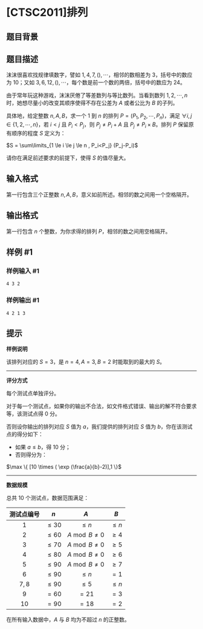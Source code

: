 # [CTSC2011]排列

## 题目背景



## 题目描述

沫沫很喜欢找规律填数字，譬如 $1,4,7,( ),\cdots$，相邻的数相差为 $3$，括号中的数应为 $10$；又如 $3,6,12,( ),\cdots$，每个数是前一个数的两倍，括号中的数应为 $24$。

由于常年玩这种游戏，沫沫厌倦了等差数列与等比数列。当看到数列 $1,2,\cdots,n$ 时，她想尽量小的改变其顺序使得不存在公差为 $A$ 或者公比为 $B$ 的子列。

具体地，给定整数 $n,A,B$，求一个 $1$ 到 $n$ 的排列 $P = (P_1,P_2,\cdots,P_n)$，满足 $\forall i,j \in \{1,2,\cdots,n \}$，若 $i<j$ 且 $P_i<P_j$，则 $P_j \neq P_i+A$ 且 $P_j \neq P_i \times B$。排列 $P$ 保留原有顺序的程度 $S$ 定义为：

$S = \sum\limits_{1 \le i \le j \le n , P_i<P_j} (P_j-P_i)$

请你在满足前述要求的前提下，使得 $S$ 的值尽量大。

## 输入格式

第一行包含三个正整数 $n,A,B$，意义如前所述。相邻的数之间用一个空格隔开。

## 输出格式

第一行包含 $n$ 个整数，为你求得的排列 $P$，相邻的数之间用空格隔开。

## 样例 #1

### 样例输入 #1
```
4 3 2
```

### 样例输出 #1

```
4 2 1 3
```

## 提示

**样例说明**

该排列对应的 $S = 3$，是 $n=4,A=3,B=2$ 时能取到的最大的 $S$。

------

**评分方式**

每个测试点单独评分。

对于每一个测试点，如果你的输出不合法，如文件格式错误、输出的解不符合要求等，该测试点得 $0$ 分。

否则设你输出的排列对应 $S$ 值为 $a$，我们提供的排列对应 $S$ 值为 $b$，你在该测试点的得分如下：

- 如果 $a \le b$，得 $10$ 分；
- 否则得分为：

$\max \{ [10 \times ( \exp (\frac{a}{b}-2)],1 \}$

------

**数据规模**


总共 $10$ 个测试点，数据范围满足：

| 测试点编号 |   $n$    |        $A$        |   $B$   |
| :--------: | :------: | :---------------: | :-----: |
|    $1$     | $\le 30$ |      $\le n$      | $\le n$ |
|    $2$     | $\le 60$ | $A\bmod B\not =0$ | $\ge 4$ |
|    $3$     | $\le 70$ | $A\bmod B\not =0$ | $\ge 5$ |
|    $4$     | $\le 80$ | $A\bmod B\not =0$ | $\ge 6$ |
|    $5$     | $\le 90$ | $A\bmod B\not =0$ | $\ge 7$ |
|    $6$     | $\le 90$ |      $\le n$      |  $=1$   |
|   $7,8$    | $\le 90$ |      $\le 5$      | $\le n$ |
|    $9$     |  $=60$   |       $=21$       |  $=3$   |
|    $10$    |  $=90$   |       $=18$       |  $=2$   |

在所有输入数据中，$A$ 与 $B$ 均为不超过 $n$ 的正整数。
